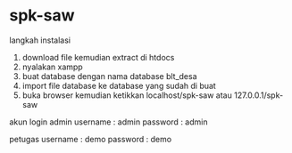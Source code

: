 # spk-saw

langkah instalasi
1. download file kemudian extract di htdocs
2. nyalakan xampp 
3. buat database dengan nama database blt_desa
4. import file database ke database yang sudah di buat
5. buka browser kemudian ketikkan localhost/spk-saw atau 127.0.0.1/spk-saw


akun login
admin
username : admin
password : admin

petugas
username : demo
password : demo
